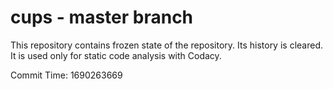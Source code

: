 # cups - master branch

This repository contains frozen state of the repository.
Its history is cleared. It is used only for static code
analysis with Codacy.

Commit Time: 1690263669